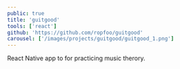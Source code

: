 ```yaml
---
public: true
title: 'guitgood'
tools: ['react']
github: 'https://github.com/ropfoo/guitgood'
carousel: ['/images/projects/guitgood/guitgood_1.png']
---
```


React Native app to for practicing music therory.
